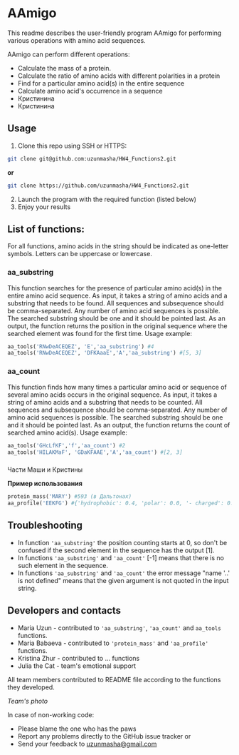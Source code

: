 # AAmigo
This readme describes the user-friendly program AAmigo for performing various operations with amino acid sequences.

AAmigo can perform different operations:
* Calculate the mass of a protein.
* Calculate the ratio of amino acids with different polarities in a protein
* Find for a particular amino acid(s) in the entire sequence
* Calculate amino acid's occurrence in a sequence
* Кристинина
* Кристинина

## Usage
1. Clone this repo using SSH or HTTPS:
```bash
git clone git@github.com:uzunmasha/HW4_Functions2.git
``` 
**or**
```bash
git clone https://github.com/uzunmasha/HW4_Functions2.git
``` 
2. Launch the program with the required function (listed below)
3. Enjoy your results

## List of functions:
For all functions, amino acids in the string should be indicated as one-letter symbols. Letters can be uppercase or lowercase.

### aa_substring 
This function searches for the presence of particular amino acid(s) in the entire amino acid sequence. As input, it takes a string of amino acids and a substring that needs to be found. All sequences and subsequence should be comma-separated. Any number of amino acid sequences is possible. The searched substring should be one and it should be pointed last.  As an output, the function returns the position in the original sequence where the searched element was found for the first time.
Usage example:
```python
aa_tools('RNwDeACEQEZ', 'E','aa_substring') #4
aa_tools('RNwDeACEQEZ', 'DFKAaaE','A','aa_substring') #[5, 3]
```
### aa_count
This function finds how many times a particular amino acid or sequence of several amino acids occurs in the original sequence. As input, it takes a string of amino acids and a substring that needs to be counted. All sequences and subsequence should be comma-separated. Any number of amino acid sequences is possible. The searched substring should be one and it should be pointed last. As an output, the function returns the count of searched amino acid(s).
Usage example:
```python
aa_tools('GHcLfKF','f','aa_count') #2
aa_tools('HILAKMaF', 'GDaKFAAE','A','aa_count') #[2, 3]
```

###
Части Маши и Кристины

**Пример использования**

```python
protein_mass('MARY') #593 (в Дальтонах)
aa_profile('EEKFG') #{'hydrophobic': 0.4, 'polar': 0.0, '- charged': 0.4, '+ charged': 0.2}
```

## Troubleshooting
* In function `'aa_substring'` the position counting starts at 0, so don't be confused if the second element in the sequence has the output [1]. 
* In functions `'aa_substring'` and `'aa_count'` [-1] means that there is no such element in the sequence.
* In functions `'aa_substring'` and `'aa_count'` the error message "name '..' is not defined" means that the given argument is not quoted in the input string.

## Developers and contacts
* Maria Uzun - contributed to `'aa_substring'`, `'aa_count'` and `aa_tools` functions.
* Maria Babaeva - contributed to `'protein_mass'` and `'aa_profile'` functions.
* Kristina Zhur - contributed to ... functions
* Julia the Cat - team's emotional support

All team members contributed to README file according to the functions they developed.

*Team's photo*

In case of non-working code:

* Please blame the one who has the paws
* Report any problems directly to the GitHub issue tracker
or
* Send your feedback to uzunmasha@gmail.com
